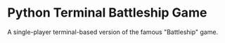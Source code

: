 # Python Terminal Battleship Game
A single-player terminal-based version of the famous "Battleship" game.
